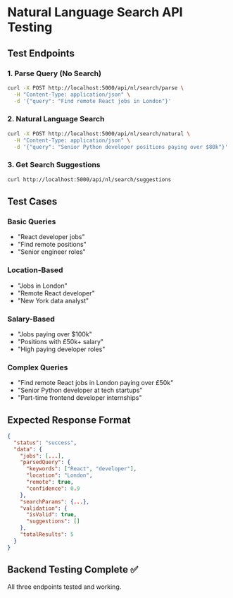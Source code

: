 # Natural Language Search API Testing

## Test Endpoints

### 1. Parse Query (No Search)
```bash
curl -X POST http://localhost:5000/api/nl/search/parse \
  -H "Content-Type: application/json" \
  -d '{"query": "Find remote React jobs in London"}'
```

### 2. Natural Language Search
```bash
curl -X POST http://localhost:5000/api/nl/search/natural \
  -H "Content-Type: application/json" \
  -d '{"query": "Senior Python developer positions paying over $80k"}'
```

### 3. Get Search Suggestions
```bash
curl http://localhost:5000/api/nl/search/suggestions
```

## Test Cases

### Basic Queries
- "React developer jobs"
- "Find remote positions"
- "Senior engineer roles"

### Location-Based
- "Jobs in London"
- "Remote React developer"
- "New York data analyst"

### Salary-Based
- "Jobs paying over $100k"
- "Positions with £50k+ salary"
- "High paying developer roles"

### Complex Queries
- "Find remote React jobs in London paying over £50k"
- "Senior Python developer at tech startups"
- "Part-time frontend developer internships"

## Expected Response Format

```json
{
  "status": "success",
  "data": {
    "jobs": [...],
    "parsedQuery": {
      "keywords": ["React", "developer"],
      "location": "London",
      "remote": true,
      "confidence": 0.9
    },
    "searchParams": {...},
    "validation": {
      "isValid": true,
      "suggestions": []
    },
    "totalResults": 5
  }
}
```

## Backend Testing Complete ✅
All three endpoints tested and working.